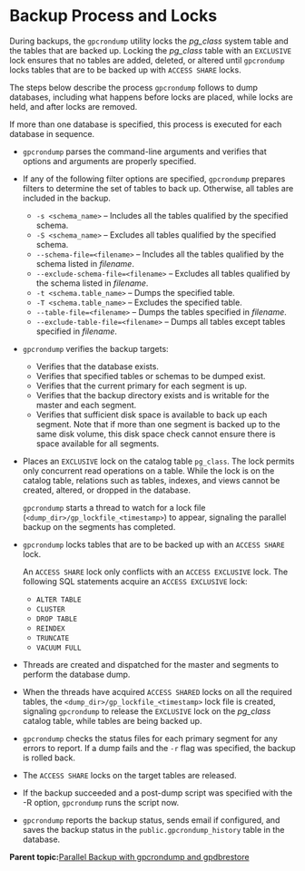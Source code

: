 # Backup Process and Locks 

During backups, the `gpcrondump` utility locks the *pg\_class* system table and the tables that are backed up. Locking the *pg\_class* table with an `EXCLUSIVE` lock ensures that no tables are added, deleted, or altered until `gpcrondump` locks tables that are to be backed up with `ACCESS SHARE` locks.

The steps below describe the process `gpcrondump` follows to dump databases, including what happens before locks are placed, while locks are held, and after locks are removed.

If more than one database is specified, this process is executed for each database in sequence.

-   `gpcrondump` parses the command-line arguments and verifies that options and arguments are properly specified.
-   If any of the following filter options are specified, `gpcrondump` prepares filters to determine the set of tables to back up. Otherwise, all tables are included in the backup.
    -   `-s <schema_name>` – Includes all the tables qualified by the specified schema.
    -   `-S <schema_name>` – Excludes all tables qualified by the specified schema.
    -   `--schema-file=<filename>` – Includes all the tables qualified by the schema listed in *filename*.
    -   `--exclude-schema-file=<filename>` – Excludes all tables qualified by the schema listed in *filename*.
    -   `-t <schema.table_name>` – Dumps the specified table.
    -   `-T <schema.table_name>` – Excludes the specified table.
    -   `--table-file=<filename>` – Dumps the tables specified in *filename*.
    -   `--exclude-table-file=<filename>` – Dumps all tables except tables specified in *filename*.
-   `gpcrondump` verifies the backup targets:
    -   Verifies that the database exists.
    -   Verifies that specified tables or schemas to be dumped exist.
    -   Verifies that the current primary for each segment is up.
    -   Verifies that the backup directory exists and is writable for the master and each segment.
    -   Verifies that sufficient disk space is available to back up each segment. Note that if more than one segment is backed up to the same disk volume, this disk space check cannot ensure there is space available for all segments.
-   Places an `EXCLUSIVE` lock on the catalog table `pg_class`. The lock permits only concurrent read operations on a table. While the lock is on the catalog table, relations such as tables, indexes, and views cannot be created, altered, or dropped in the database.

    `gpcrondump` starts a thread to watch for a lock file \(`<dump_dir>/gp_lockfile_<timestamp>`\) to appear, signaling the parallel backup on the segments has completed.

-   `gpcrondump` locks tables that are to be backed up with an `ACCESS SHARE` lock.

    An `ACCESS SHARE` lock only conflicts with an `ACCESS EXCLUSIVE` lock. The following SQL statements acquire an `ACCESS EXCLUSIVE` lock:

    -   `ALTER TABLE`
    -   `CLUSTER`
    -   `DROP TABLE`
    -   `REINDEX`
    -   `TRUNCATE`
    -   `VACUUM FULL`
-   Threads are created and dispatched for the master and segments to perform the database dump.
-   When the threads have acquired `ACCESS SHARED` locks on all the required tables, the `<dump_dir>/gp_lockfile_<timestamp>` lock file is created, signaling `gpcrondump` to release the `EXCLUSIVE` lock on the *pg\_class* catalog table, while tables are being backed up.
-   `gpcrondump` checks the status files for each primary segment for any errors to report. If a dump fails and the `-r` flag was specified, the backup is rolled back.
-   The `ACCESS SHARE` locks on the target tables are released.
-   If the backup succeeded and a post-dump script was specified with the -R option, `gpcrondump` runs the script now.
-   `gpcrondump` reports the backup status, sends email if configured, and saves the backup status in the `public.gpcrondump_history` table in the database.

**Parent topic:**[Parallel Backup with gpcrondump and gpdbrestore](../managing/backup-heading.html)

